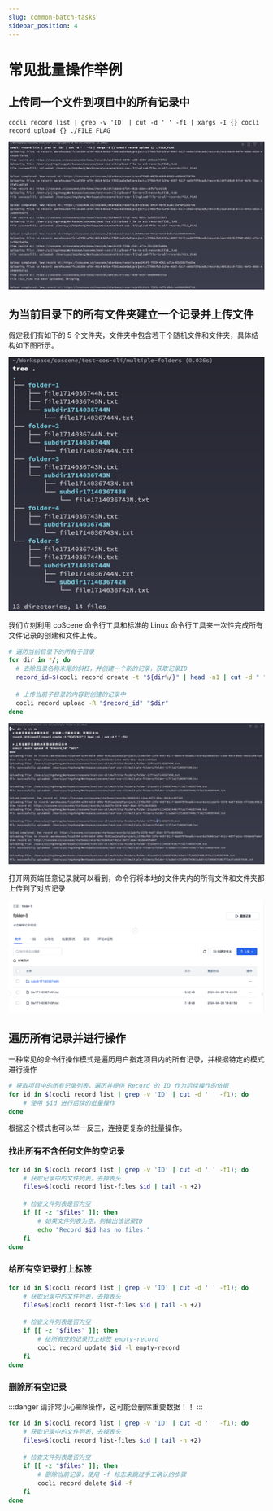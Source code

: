 ```yaml
---
slug: common-batch-tasks
sidebar_position: 4
---
```


# 常见批量操作举例

## 上传同一个文件到项目中的所有记录中

```
cocli record list | grep -v 'ID' | cut -d ' ' -f1 | xargs -I {} cocli record upload {} ./FILE_FLAG
```

![cocli-upload-file-to-all-records](./img/cocli-upload-file-to-all-records.png)

## 为当前目录下的所有文件夹建立一个记录并上传文件

假定我们有如下的 5 个文件夹，文件夹中包含若干个随机文件和文件夹，具体结构如下图所示。

![list-folders-tree-view](./img/list-folders-tree-view.png)

我们立刻利用 coScene 命令行工具和标准的 Linux 命令行工具来一次性完成所有文件记录的创建和文件上传。

```bash
# 遍历当前目录下的所有子目录
for dir in */; do
  # 去除目录名称末尾的斜杠，并创建一个新的记录，获取记录ID
  record_id=$(cocli record create -t "${dir%/}" | head -n1 | cut -d " " -f3)

  # 上传当前子目录的内容到创建的记录中
  cocli record upload -R "$record_id" "$dir"
done
```

![cocli-create-and-upload-multiple-folders](./img/cocli-create-and-upload-multiple-folders.png)

打开网页端任意记录就可以看到，命令行将本地的文件夹内的所有文件和文件夹都上传到了对应记录

![cocli-multiple-folders-uploaded](./img/cocli-multiple-folders-uploaded.png)

## 遍历所有记录并进行操作

一种常见的命令行操作模式是遍历用户指定项目内的所有记录，并根据特定的模式进行操作

```bash
# 获取项目中的所有记录列表，遍历并提供 Record 的 ID 作为后续操作的依据
for id in $(cocli record list | grep -v 'ID' | cut -d ' ' -f1); do
    # 使用 $id 进行后续的批量操作
done
```

根据这个模式也可以举一反三，连接更复杂的批量操作。

### 找出所有不含任何文件的空记录

```bash
for id in $(cocli record list | grep -v 'ID' | cut -d ' ' -f1); do
    # 获取记录中的文件列表，去掉表头
    files=$(cocli record list-files $id | tail -n +2)

    # 检查文件列表是否为空
    if [[ -z "$files" ]]; then
        # 如果文件列表为空，则输出该记录ID
        echo "Record $id has no files."
    fi
done
```

### 给所有空记录打上标签

```bash
for id in $(cocli record list | grep -v 'ID' | cut -d ' ' -f1); do
    # 获取记录中的文件列表，去掉表头
    files=$(cocli record list-files $id | tail -n +2)

    # 检查文件列表是否为空
    if [[ -z "$files" ]]; then
        # 给所有空的记录打上标签 empty-record
        cocli record update $id -l empty-record
    fi
done
```

### 删除所有空记录

:::danger
请非常小心`删除`操作，这可能会删除重要数据！！
:::

```bash
for id in $(cocli record list | grep -v 'ID' | cut -d ' ' -f1); do
    # 获取记录中的文件列表，去掉表头
    files=$(cocli record list-files $id | tail -n +2)

    # 检查文件列表是否为空
    if [[ -z "$files" ]]; then
        # 删除当前记录，使用 -f 标志来跳过手工确认的步骤
        cocli record delete $id -f
    fi
done
```
